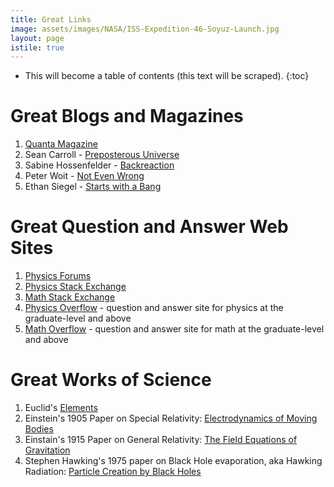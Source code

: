 ```yaml
---
title: Great Links
image: assets/images/NASA/ISS-Expedition-46-Soyuz-Launch.jpg
layout: page
istile: true
---
```


* This will become a table of contents (this text will be scraped).
{:toc}

# Great Blogs and Magazines
1. [Quanta Magazine](https://www.quantamagazine.org)
1. Sean Carroll - [Preposterous Universe](http://www.preposterousuniverse.com/blog/)
1. Sabine Hossenfelder - [Backreaction](http://backreaction.blogspot.ca)
1. Peter Woit - [Not Even Wrong](http://www.math.columbia.edu/~woit/wordpress/)
1. Ethan Siegel - [Starts with a Bang](https://medium.com/starts-with-a-bang)

# Great Question and Answer Web Sites

1. [Physics Forums](https://www.physicsforums.com)
1. [Physics Stack Exchange](http://physics.stackexchange.com)
1. [Math Stack Exchange](http://math.stackexchange.com)
1. [Physics Overflow](https://www.physicsoverflow.org) - question and answer site for physics at the graduate-level and above
1. [Math Overflow](http://mathoverflow.net) - question and answer site for math at the graduate-level and above

# Great Works of Science

1. Euclid's [Elements](http://aleph0.clarku.edu/~djoyce/java/elements/toc.html)
1. Einstein's 1905 Paper on Special Relativity: [Electrodynamics of Moving Bodies](http://einsteinpapers.press.princeton.edu/vol2-trans/154?ajax)
1. Einstain's 1915 Paper on General Relativity: [The Field Equations of Gravitation](http://einsteinpapers.press.princeton.edu/vol6-trans/129)
1. Stephen Hawking's 1975 paper on Black Hole evaporation, aka Hawking Radiation: [Particle Creation by Black Holes](https://projecteuclid.org/euclid.cmp/1103899181)
